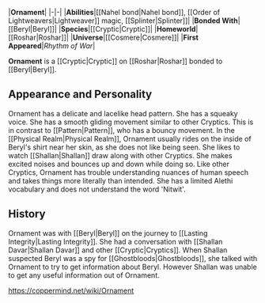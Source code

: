 |**Ornament**|
|-|-|
|**Abilities**|[[Nahel bond\|Nahel bond]], [[Order of Lightweavers\|Lightweaver]] magic, [[Splinter\|Splinter]]|
|**Bonded With**|[[Beryl\|Beryl]]|
|**Species**|[[Cryptic\|Cryptic]]|
|**Homeworld**|[[Roshar\|Roshar]]|
|**Universe**|[[Cosmere\|Cosmere]]|
|**First Appeared**|*Rhythm of War*|

**Ornament** is a [[Cryptic\|Cryptic]] on [[Roshar\|Roshar]] bonded to [[Beryl\|Beryl]].

## Appearance and Personality
Ornament has a delicate and lacelike head pattern. She has a squeaky voice. She has a smooth gliding movement similar to other Cryptics. This is in contrast to [[Pattern\|Pattern]], who has a bouncy movement.
In the [[Physical Realm\|Physical Realm]], Ornament usually rides on the inside of Beryl's shirt near her skin, as she does not like being seen. She likes to watch [[Shallan\|Shallan]] draw along with other Cryptics. She makes excited noises and bounces up and down while doing so.
Like other Cryptics, Ornament has trouble understanding nuances of human speech and takes things more literally than intended. She has a limited Alethi vocabulary and does not understand the word 'Nitwit'.

## History
Ornament was with [[Beryl\|Beryl]] on the journey to [[Lasting Integrity\|Lasting Integrity]]. She had a conversation with [[Shallan Davar\|Shallan Davar]] and other [[Cryptic\|Cryptics]]. When Shallan suspected Beryl was a spy for [[Ghostbloods\|Ghostbloods]], she talked with Ornament to try to get information about Beryl. However Shallan was unable to get any useful information out of Ornament.



https://coppermind.net/wiki/Ornament